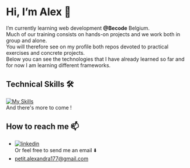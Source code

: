 #  Hi, I’m Alex 👋

I’m currently learning web development **@Becode** Belgium. </br>
Much of our training consists on hands-on projects and we work both in group and alone. </br>
You will therefore see on my profile both repos devoted to practical exercises and concrete projects. </br>
Below you can see the technologies that I have already learned so far and for now I am learning different frameworks. </br>

## Technical Skills 🛠

[![My Skills](https://skillicons.dev/icons?i=html,css,sass,js,php,mysql,tailwind,bash,git,github,figma,postman)](https://skillicons.dev) </br>
And there's more to come !

##  How to reach me 📫

- [![linkedin](https://img.shields.io/badge/linkedin-0A66C2?style=for-the-badge&logo=linkedin&logoColor=white)](https://www.linkedin.com/in/alexandra-petit-dev/) </br>
Or feel free to send me an email ⬇️
- petit.alexandra177@gmail.com
